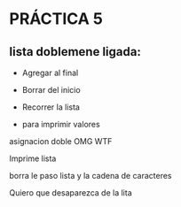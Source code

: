 # PRÁCTICA 5
## lista doblemene ligada:
- Agregar al final
- Borrar del inicio
- Recorrer la lista

- para imprimir valores




asignacion doble OMG WTF

Imprime lista


borra le paso lista y la cadena de caracteres

Quiero que desaparezca de la lita


